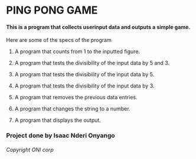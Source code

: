 # PING PONG GAME

#### This is a program that collects userinput data and outputs a simple game.

Here are some of the specs of the program

1. A program that counts from 1 to the inputted figure.

2. A program that tests the divisibility of the input data by 5 and 3.

3. A program that tests the divisibility of the input data by 5. 

4. A program that tests the divisibility of the input data by 3.

5. A program that removes the previous data entries.

6. A program that changes the string to a number.

7. A program that displays the output.

### Project done by Isaac Nderi Onyango

###### Copyright ONI corp
